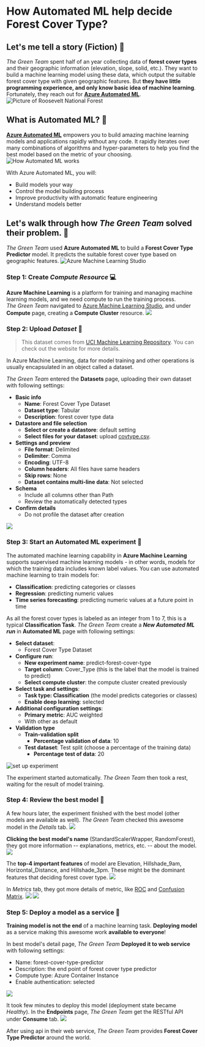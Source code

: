 # How Automated ML help decide Forest Cover Type?

## Let's me tell a story (Fiction) 🌳
*The Green Team* spent half of an year collecting data of **forest cover types** and their geographic information (elevation, slope, solid, etc.). They want to build a machine learning model using these data, which output the suitable forest cover type with given geographic features. But **they have little programming experience, and only know basic idea of machine learning**.  
Fortunately, they reach out for **[Azure Automated ML](https://azure.microsoft.com/en-us/services/machine-learning/automatedml/#features)**.
![Picture of Roosevelt National Forest](forest.jpg)

## What is Automated ML? 🤖
**[Azure Automated ML](https://azure.microsoft.com/en-us/services/machine-learning/automatedml/#features)** empowers you to build amazing machine learning models and applications rapidly without any code. It rapidly iterates over many combinations of algorithms and hyper-parameters to help you find the best model based on the metric of your choosing.
![How Automated ML works](auto-ml.jpg)

With Azure Automated ML, you will:
* Build models your way
* Control the model building process
* Improve productivity with automatic feature engineering
* Understand models better

## Let's walk through how *The Green Team* solved their problem. 🐾

*The Green Team* used **Azure Automated ML** to build a **Forest Cover Type Predictor** model. It predicts the suitable forest cover type based on geographic features.
![Azure Machine Learning Studio](az-ml-studio.png)

### Step 1: Create ***Compute Resource*** 💻

**Azure Machine Learning** is a platform for training and managing machine learning models, and we need compute to run the training process.  
*The Green Team* navigated to [Azure Machine Learning Studio](https://ml.azure.com/), and under **Compute** page, creating a **Compute Cluster** resource.
![](compute-resource.png)

### Step 2: Upload ***Dataset*** 🧊

> This dataset comes from [UCI Machine Learning Repository](https://archive.ics.uci.edu/ml/datasets/Covertype). You can check out the website for more details.

In Azure Machine Learning, data for model training and other operations is usually encapsulated in an object called a dataset.

*The Green Team* entered the **Datasets** page, uploading their own dataset with following settings:
* **Basic info**
  * **Name**: Forest Cover Type Dataset
  * **Dataset type**: Tabular
  * **Description**: forest cover type data
* **Datastore and file selection**
  * **Select or create a datastore**: default setting
  * **Select files for your dataset**: upload [covtype.csv](./covtype.csv).
* **Settings and preview**
  * **File format**: Delimited
  * **Delimiter**: Comma
  * **Encoding**: UTF-8
  * **Column headers**: All files have same headers
  * **Skip rows**: None
  * **Dataset contains multi-line data**: Not selected
* **Schema**
  * Include all columns other than Path
  * Review the automatically detected types
* **Confirm details**
  * Do not profile the dataset after creation
  
![](datasets.png)

### Step 3: Start an Automated ML experiment 🔨

The automated machine learning capability in **Azure Machine Learning** supports supervised machine learning models - in other words, models for which the training data includes known label values. You can use automated machine learning to train models for:  
* **Classification**: predicting categories or classes
* **Regression**: predicting numeric values
* **Time series forecasting**: predicting numeric values at a future point in time

As all the forest cover types is labeled as an integer from 1 to 7, this is a typical **Classification Task**. *The Green Team* create a ***New Automated ML run*** in **Automated ML** page with following settings:

* **Select dataset**:
  * Forest Cover Type Dataset
* **Configure run**:
  * **New experiment name**: predict-forest-cover-type
  * **Target column**: Cover_Type \(this is the label that the model is trained to predict\)
  * **Select compute cluster**: the compute cluster created previously
* **Select task and settings**:
  * **Task type: Classification** (the model predicts categories or classes)
  * **Enable deep learning**: selected
* **Additional configuration settings**:
  * **Primary metric**: AUC weighted
  * With other as default
* **Validation type**
  * **Train-validation split**
    * **Percentage validation of data**: 10
  * **Test dataset**: Test split (choose a percentage of the training data)
    * **Percentage test of data**: 20

![set up experiment](experiment.png)

The experiment started automatically. *The Green Team* then took a rest, waiting for the result of model training.

### Step 4: Review the best model 🥇

A few hours later, the experiment finished with the best model (other models are available as well). *The Green Team* checked this awesome model in the *Details* tab. 
![](result.png)

**Clicking the best model's name** (StandardScalerWrapper, RandomForest), they got more information -- explanations, metrics, etc. -- about the model.  
![](model-details.png)

The **top-4 important features** of model are Elevation, Hillshade_9am, Horizontal_Distance, and Hillshade_3pm. These might be the dominant features that deciding forest cover type.
![](explain.png)


In *Metrics* tab, they got more details of metric, like [ROC](https://en.wikipedia.org/wiki/Receiver_operating_characteristic) and [Confusion Matrix](https://en.wikipedia.org/wiki/Confusion_matrix).
![](roc.png)
![](confusion-matrix.png)

### Step 5: Deploy a model as a service 📢

**Training model is not the end** of a machine learning task. **Deploying model** as a service making this awesome work **available to everyone**! 

In best model's detail page, *The Green Team* **Deployed it to web service** with following settings:
* Name: forest-cover-type-predictor
* Description: the end point of forest cover type predictor
* Compute type: Azure Container Instance
* Enable authentication: selected

![](deploy-1.png)

It took few minutes to deploy this model (deployment state became *Healthy*). In the **Endpoints** page, *The Green Team* get the RESTful API under **Consume** tab.
![](endpoint-consume.png)

After using api in their web service, *The Green Team* provides **Forest Cover Type Predictor** around the world.

